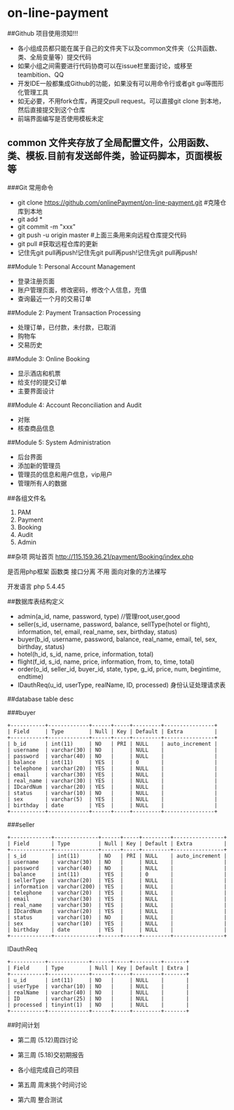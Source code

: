 # on-line-payment

##Github 项目使用须知!!!
* 各小组成员都只能在属于自己的文件夹下以及common文件夹（公共函数、类、全局变量等）提交代码
* 如果小组之间需要进行代码协商可以在issue栏里面讨论，或移至teambition、QQ
* 开发IDE一般都集成Github的功能，如果没有可以用命令行或者git gui等图形化管理工具
* 如无必要，不用fork仓库，再提交pull request。可以直接git clone 到本地，然后直接提交到这个仓库
* 前端界面编写是否使用模板未定
## common 文件夹存放了全局配置文件，公用函数、类、模板.目前有发送邮件类，验证码脚本，页面模板等

###Git 常用命令
* git clone https://github.com/onlinePayment/on-line-payment.git    #克隆仓库到本地
* git add * 	
* git commit -m "xxx"
* git push -u origin master 	#上面三条用来向远程仓库提交代码
* git pull 	#获取远程仓库的更新
* 记住先git pull再push!记住先git pull再push!记住先git pull再push!

##Module 1: Personal Account Management
* 登录注册页面
* 账户管理页面，修改密码，修改个人信息，充值
* 查询最近一个月的交易订单

##Module 2: Payment Transaction Processing
* 处理订单，已付款，未付款，已取消
* 购物车
* 交易历史

##Module 3: Online Booking
* 显示酒店和机票
* 给支付的提交订单
* 主要界面设计

##Module 4: Account Reconciliation and Audit
* 对账
* 核查商品信息

##Module 5: System Administration
* 后台界面
* 添加新的管理员
* 管理员的信息和用户信息，vip用户
* 管理所有人的数据


##各组文件名
1. PAM
2. Payment
3. Booking
4. Audit
5. Admin

##杂项
网址首页
http://115.159.36.21/payment/Booking/index.php

是否用php框架 函数类 接口分离 不用
面向对象的方法裸写

开发语言 php 5.4.45

##数据库表结构定义
* admin(a_id, name, password, type) //管理root,user,good
* seller(s_id, username, password, balance, sellType(hotel or flight), information, tel, email, real_name,
           sex, birthday, status)
* buyer(b_id, username, password, balance, real_name, email, tel, sex, birthday, status)
* hotel(h_id, s_id, name,  price, information, total)
* flight(f_id, s_id, name, price, information, from, to, time, total)
* order(o_id, seller_id, buyer_id, state, type, g_id, price, num, begintime, endtime)
* IDauthReq(u_id, userType, realName, ID, processed) 身份认证处理请求表


##database table desc

###buyer
```
+-----------+-------------+------+-----+---------+----------------+
| Field     | Type        | Null | Key | Default | Extra          |
+-----------+-------------+------+-----+---------+----------------+
| b_id      | int(11)     | NO   | PRI | NULL    | auto_increment |
| username  | varchar(30) | NO   |     | NULL    |                |
| password  | varchar(40) | NO   |     | NULL    |                |
| balance   | int(11)     | YES  |     | 0       |                |
| telephone | varchar(20) | YES  |     | NULL    |                |
| email     | varchar(30) | YES  |     | NULL    |                |
| real_name | varchar(30) | YES  |     | NULL    |                |
| IDcardNum | varchar(20) | YES  |     | NULL    |                |
| status    | varchar(10) | NO   |     | NULL    |                |
| sex       | varchar(5)  | YES  |     | NULL    |                |
| birthday  | date        | YES  |     | NULL    |                |
+-----------+-------------+------+-----+---------+----------------+
```
###seller
```
+-------------+--------------+------+-----+---------+----------------+
| Field       | Type         | Null | Key | Default | Extra          |
+-------------+--------------+------+-----+---------+----------------+
| s_id        | int(11)      | NO   | PRI | NULL    | auto_increment |
| username    | varchar(30)  | NO   |     | NULL    |                |
| password    | varchar(40)  | NO   |     | NULL    |                |
| balance     | int(11)      | YES  |     | 0       |                |
| sellerType  | varchar(20)  | YES  |     | NULL    |                |
| information | varchar(200) | YES  |     | NULL    |                |
| telephone   | varchar(20)  | YES  |     | NULL    |                |
| email       | varchar(30)  | YES  |     | NULL    |                |
| real_name   | varchar(30)  | YES  |     | NULL    |                |
| IDcardNum   | varchar(20)  | YES  |     | NULL    |                |
| status      | varchar(10)  | NO   |     | NULL    |                |
| sex         | varchar(10)  | YES  |     | NULL    |                |
| birthday    | date         | YES  |     | NULL    |                |
+-------------+--------------+------+-----+---------+----------------+
```
IDauthReq
```
+-----------+-------------+------+-----+---------+-------+
| Field     | Type        | Null | Key | Default | Extra |
+-----------+-------------+------+-----+---------+-------+
| u_id      | int(11)     | NO   |     | NULL    |       |
| userType  | varchar(10) | NO   |     | NULL    |       |
| realName  | varchar(40) | NO   |     | NULL    |       |
| ID        | varchar(25) | NO   |     | NULL    |       |
| processed | tinyint(1)  | NO   |     | NULL    |       |
+-----------+-------------+------+-----+---------+-------+
```
##时间计划
* 第二周 (5.12)周四讨论
* 第三周 (5.18)交初期报告

* 各小组完成自己的项目

* 第五周 周末挑个时间讨论
* 第六周 整合测试
